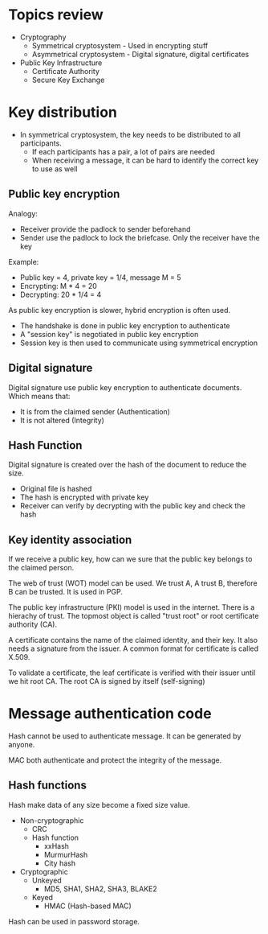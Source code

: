 # Topics review

- Cryptography
  - Symmetrical cryptosystem - Used in encrypting stuff
  - Asymmetrical cryptosystem - Digital signature, digital certificates
- Public Key Infrastructure
  - Certificate Authority
  - Secure Key Exchange

# Key distribution

- In symmetrical cryptosystem, the key needs to be distributed to all participants.
  - If each participants has a pair, a lot of pairs are needed
  - When receiving a message, it can be hard to identify the correct key to use as well

## Public key encryption

Analogy:

- Receiver provide the padlock to sender beforehand
- Sender use the padlock to lock the briefcase. Only the receiver have the key

Example:

- Public key = 4, private key = 1/4, message M = 5
- Encrypting: M * 4 = 20
- Decrypting: 20 * 1/4 = 4

As public key encryption is slower, hybrid encryption is often used.

- The handshake is done in public key encryption to authenticate
- A "session key" is negotiated in public key encryption
- Session key is then used to communicate using symmetrical encryption

## Digital signature

Digital signature use public key encryption to authenticate documents. Which means that:

- It is from the claimed sender (Authentication)
- It is not altered (Integrity)

## Hash Function

Digital signature is created over the hash of the document to reduce the size.

- Original file is hashed
- The hash is encrypted with private key
- Receiver can verify by decrypting with the public key and check the hash

## Key identity association

If we receive a public key, how can we sure that the public key belongs to the claimed person.

The web of trust (WOT) model can be used. We trust A, A trust B, therefore B can be trusted. It is used in PGP.

The public key infrastructure (PKI) model is used in the internet. There is a hierachy of trust. The topmost object is called "trust root" or root certificate authority (CA).

A certificate contains the name of the claimed identity, and their key. It also needs a signature from the issuer. A common format for certificate is called X.509.

To validate a certificate, the leaf certificate is verified with their issuer until we hit root CA. The root CA is signed by itself (self-signing)

# Message authentication code

Hash cannot be used to authenticate message. It can be generated by anyone.

MAC both authenticate and protect the integrity of the message.

## Hash functions

Hash make data of any size become a fixed size value.

- Non-cryptographic
  - CRC
  - Hash function
    - xxHash
	- MurmurHash
    - City hash
- Cryptographic
  - Unkeyed
    - MD5, SHA1, SHA2, SHA3, BLAKE2
  - Keyed
    - HMAC (Hash-based MAC)

Hash can be used in password storage.
